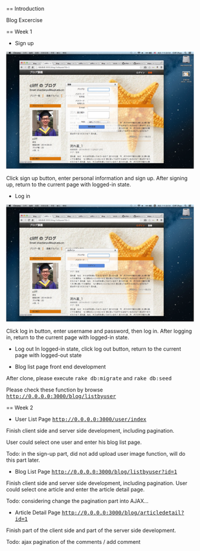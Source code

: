 == Introduction

Blog Excercise

== Week 1

* Sign up
<img src="https://github.com/cliffzhaobupt/blog/raw/master/sampleimg/signup.png"/>

Click sign up button, enter personal information and sign up. After signing up, return to the current page with logged-in state.

* Log in
<img src="https://github.com/cliffzhaobupt/blog/raw/master/sampleimg/login.png"/>

Click log in button, enter username and password, then log in. After logging in, return to the current page with logged-in state.

* Log out
In logged-in state, click log out button, return to the current page with logged-out state

* Blog list page front end development

After clone, please execute <tt>rake db:migrate</tt> and <tt>rake db:seed</tt>

Please check these function by browse <tt>http://0.0.0.0:3000/blog/listbyuser</tt>

== Week 2

* User List Page
<tt>http://0.0.0.0:3000/user/index</tt>

Finish client side and server side development, including pagination.

User could select one user and enter his blog list page.

Todo: in the sign-up part, did not add upload user image function, will do this part later.

* Blog List Page
<tt>http://0.0.0.0:3000/blog/listbyuser?id=1</tt>

Finish client side and server side development, including pagination.
User could select one article and enter the article detail page.

Todo: considering change the pagination part into AJAX...

* Article Detail Page
<tt>http://0.0.0.0:3000/blog/articledetail?id=1</tt>

Finish part of the client side and part of the server side development.

Todo: ajax pagination of the comments / add comment
